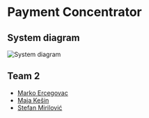 # Payment Concentrator

## System diagram

![System diagram](https://i.imgur.com/9xWujSv.png)

## Team 2

* [Marko Ercegovac](https://github.com/markoercegovac)
* [Maja Kešin](https://github.com/majakesin)
* [Stefan Mirilović](https://github.com/stefan-mirilovic)
